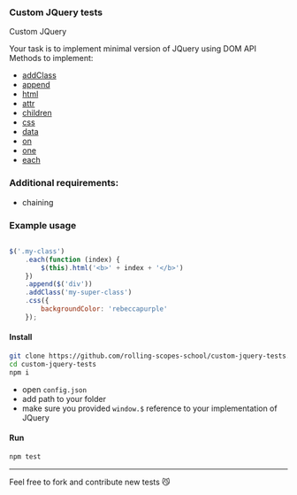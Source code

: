 ### Custom JQuery tests

Custom JQuery

Your task is to implement minimal version of JQuery using DOM API
Methods to implement:
* [addClass](http://api.jquery.com/addClass/)
* [append](http://api.jquery.com/append/)
* [html](https://api.jquery.com/html/)
* [attr](http://api.jquery.com/attr/)
* [children](http://api.jquery.com/children/)
* [css](http://api.jquery.com/css/)
* [data](http://api.jquery.com/data/)
* [on](http://api.jquery.com/on/)
* [one](http://api.jquery.com/one/)
* [each](https://api.jquery.com/each/)

### Additional requirements:
* chaining

### Example usage
```javascript

$('.my-class')
	.each(function (index) {
		$(this).html('<b>' + index + '</b>')
	})
	.append($('div'))
	.addClass('my-super-class')
	.css({
		backgroundColor: 'rebeccapurple'
	});

```
    
#### Install
```sh
git clone https://github.com/rolling-scopes-school/custom-jquery-tests.git
cd custom-jquery-tests
npm i
```

* open `config.json`
* add path to your folder
* make sure you provided `window.$` reference to your implementation of JQuery

#### Run
```sh
npm test
```
---

Feel free to fork and contribute new tests :smirk_cat:
